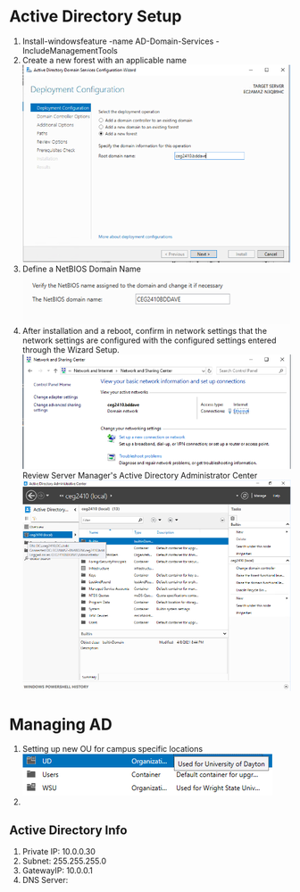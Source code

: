# Active Directory Setup
1)  Install-windowsfeature -name AD-Domain-Services -IncludeManagementTools
2)  Create a new forest with an applicable name  
![new forest](/project5/windows/images/project5_newForest.PNG)  
3)  Define a NetBIOS Domain Name  
![NetBIOS](/project5/windows/images/project5_NetBIOS.PNG)  
4)  After installation and a reboot, confirm in network settings that the network settings are configured with the configured settings entered through the Wizard Setup.  
![New connection](/project5/windows/images/project5_newConnection.PNG)  
Review Server Manager's Active Directory Administrator Center
![Server Manager AD Tool](/project5/windows/images/project5_ADAdminCenter.PNG)

# Managing AD
1)  Setting up new OU for campus specific locations
![Campus based OU](/project5/windows/images/project5_newOU.PNG)
2) 

## Active Directory Info
1)  Private IP: 10.0.0.30
2)  Subnet:  255.255.255.0  
3)  GatewayIP:  10.0.0.1
4)  DNS Server:  
